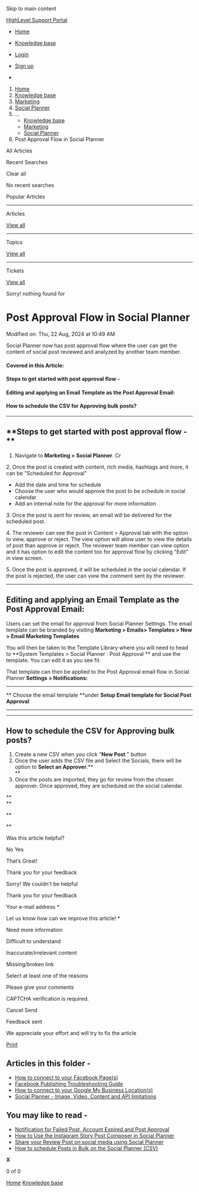 Skip to main content

[ HighLevel Support Portal ](https://help.gohighlevel.com)

  * [ Home ](/support/home)
  * [ Knowledge base ](/support/solutions)

  * [Login](/support/login)
  * [Sign up](/support/signup)
  * 

  1. [Home](/support/home)
  2. [Knowledge base](/support/solutions)
  3. [Marketing](/support/solutions/48000449565)
  4. [Social Planner](/support/solutions/folders/48000684282)
  5. ... 
     * [Knowledge base](/support/solutions)
     * [Marketing](/support/solutions/48000449565)
     * [Social Planner](/support/solutions/folders/48000684282)
  6. Post Approval Flow in Social Planner

All  Articles 

Recent Searches

Clear all

No recent searches

Popular Articles

* * *

Articles

[View all](/support/search/solutions)

* * *

Topics

[View all](/support/search/topics)

* * *

Tickets

[View all](/support/search/tickets)

Sorry! nothing found for   

# Post Approval Flow in Social Planner

Modified on: Thu, 22 Aug, 2024 at 10:49 AM

Social Planner now has post approval flow where the user can get the content of social post reviewed and analyzed by another team member.  

#### **Covered in this Article:**

#### Steps to get started with post approval flow - 

#### Editing and applying an Email Template as the Post Approval Email:

#### How to schedule the CSV for Approving bulk posts?

* * *

## **Steps to get started with post approval flow -  **

  1. Navigate to **Marketing > Social Planner**. Cr  

2\. Once the post is created with content, rich media, hashtags and more, it can be "Scheduled for Approval" 

  * Add the date and time for schedule
  * Choose the user who would approve the post to be schedule in social calendar
  * Add an internal note for the approval for more information  

3\. Once the post is sent for review, an email will be delivered for the scheduled post. 

4\.  The reviewer can see the post in Content > Approval tab with the option to view, approve or reject. The view option will allow user to view the details of post than approve or reject. The reviewer team member can view option and it has option to edit the content too for approval flow by clicking "Edit" in view screen.

5\. Once the post is approved, it will be scheduled in the social calendar. If the post is rejected, the user can view the comment sent by the reviewer.

* * *

## **Editing and applying an Email Template as the Post Approval Email:**

Users can set the email for approval from Social Planner Settings. The email template can be branded by visiting **Marketing > Emails> Templates > New > Email Marketing Templates**  

You will then be taken to the Template Library where you will need to head to **System Templates > Social Planner : Post Approval ** and use the template. You can edit it as you see fit.  

That template can then be applied to the Post Approval email flow in Social Planner **Settings > Notifications:**

****

**  Choose the email template **under **Setup Email template for Social Post Approval**

****

* * *

## **How to schedule the CSV for Approving bulk posts?**

  1. Create a new CSV when you click "**New Post** " button
  2. Once the user adds the CSV file and Select the Socials, there will be option to **Select an Approver**.**  
**
  3. Once the posts are imported, they go for review from the chosen approver. Once approved, they are scheduled on the social calendar.

**  
**

**  
  
**

Was this article helpful?

No  Yes 

That’s Great!

Thank you for your feedback

Sorry! We couldn't be helpful

Thank you for your feedback

Your e-mail address *

Let us know how can we improve this article! *

Need more information 

Difficult to understand 

Inaccurate/irrelevant content 

Missing/broken link 

Select at least one of the reasons 

Please give your comments 

CAPTCHA verification is required. 

Cancel  Send 

Feedback sent

We appreciate your effort and will try to fix the article

[Print](javascript:print\(\))

## Articles in this folder -

  * [How to connect to your Facebook Page(s)](/support/solutions/articles/48001210327-how-to-connect-to-your-facebook-page-s-)
  * [Facebook Publishing Troubleshooting Guide](/support/solutions/articles/48001210328-facebook-publishing-troubleshooting-guide)
  * [How to connect to your Google My Business Location(s)](/support/solutions/articles/48001210325-how-to-connect-to-your-google-my-business-location-s-)
  * [Social Planner - Image, Video, Content and API limitations](/support/solutions/articles/48001210585-social-planner-image-video-content-and-api-limitations)

## You may like to read -

  * [Notification for Failed Post, Account Expired and Post Approval](/support/solutions/articles/155000002407-notification-for-failed-post-account-expired-and-post-approval)
  * [How to Use the Instagram Story Post Composer in Social Planner](/support/solutions/articles/48001240398-how-to-use-the-instagram-story-post-composer-in-social-planner)
  * [Share your Review Post on social media using Social Planner](/support/solutions/articles/155000001620-share-your-review-post-on-social-media-using-social-planner)
  * [How to schedule Posts in Bulk on the Social Planner (CSV)](/support/solutions/articles/48001223431-how-to-schedule-posts-in-bulk-on-the-social-planner-csv-)

**X**

0 of 0 []()

[Home](/support/home) [Knowledge base](/support/solutions)
